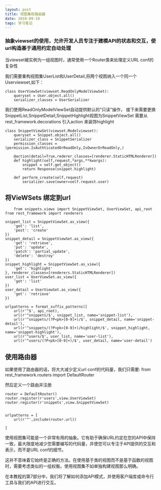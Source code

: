 ```yaml
---
layout: post
title: 视图集和路由器
date: 2018-09-10
tags: 学习笔记
---
```

### 抽象viewset的使用，允许开发人员专注于建模API的状态和交互，使url构造基于通用约定自动处理
当viewset被实例为一组视图时，通常使用一个Router类来处理定义URL conf的复杂性

我们需要重构视图集UserList和UserDetail,将两个视图纳入一个同一个Userviewset,如下：

    class UserViewSet(viewset.ReadOnlyModelViewSet):
        queryset = User.object.all()
        serializer_classes = UserSerializer

我们使用ReadOnlyModelViewSet自动提供默认的"只读"操作，
接下来需要更换SnippetList,SnippetDetail,SnippetHighlight视图为SnippetViewSet
需要从rest_framework.decorations 引入action 来装饰highlight

    
    class SnippetViewSet(viewset.Modelviewset):
        queryset = Snippet.object.all()
        serializer_class = SnippetSerializer
        permission_classes = (permission.IsAuthticatedOrReadOnly,IsOwnerOrReadOnly,)
        
        @action(detail=True,rederer_classes=[renderer.StaticHTMLRenderer])
        def highlight(self,request,*args,**kwargs):
            snippet = self.get_object()
            return Response(snippet.highlight)  
        
        def perform_create(self,request)
            serializer.save(owner=self.request.user)
            
## 将VieWSets 绑定到url

        
        from snippets.views import SnippetViewSet, UserViewSet, api_root
    from rest_framework import renderers
    
    snippet_list = SnippetViewSet.as_view({
        'get': 'list',
        'post': 'create'
    })
    snippet_detail = SnippetViewSet.as_view({
        'get': 'retrieve',
        'put': 'update',
        'patch': 'partial_update',
        'delete': 'destroy'
    })
    snippet_highlight = SnippetViewSet.as_view({
        'get': 'highlight'
    }, renderer_classes=[renderers.StaticHTMLRenderer])
    user_list = UserViewSet.as_view({
        'get': 'list'
    })
    user_detail = UserViewSet.as_view({
        'get': 'retrieve'
    })

    urlpatterns = format_suffix_patterns([
        url(r'^$', api_root),
        url(r'^snippets/$', snippet_list, name='snippet-list'),
        url(r'^snippets/(?P<pk>[0-9]+)/$', snippet_detail, name='snippet-detail'),
        url(r'^snippets/(?P<pk>[0-9]+)/highlight/$', snippet_highlight, name='snippet-highlight'),
        url(r'^users/$', user_list, name='user-list'),
        url(r'^users/(?P<pk>[0-9]+)/$', user_detail, name='user-detail')

            
## 使用路由器

如果使用了路由器的话，将大大减少定义url conf的代码量，我们只需要:
from rest_framework.routers import DefaultRouter

然后定义一个路由并注册

    router = DefaultRouter()
    router.register(r'users',view.UserViewSet)
    router.register(r'snippets',view.SnippetViewSet)
    
    
    urlpatterns = [
        url(r'^',include(router.url))
        
    ]
        
使用视图集可能是一个非常有用的抽象。它有助于确保URL约定在您的API中保持一致，最大限度地减少您需要编写的代码量，并使您可以专注于API提供的交互和表示，而不是URL conf的细节。

这并不意味着它始终是正确的方法。在使用基于类的视图而不是基于函数的视图时，需要考虑类似的一组权衡。使用视图集不如单独构建视图那么明确。

在本教程的第7部分中，我们将了解如何添加API模式，并使用客户端库或命令行工具与我们的API进行交互。
















